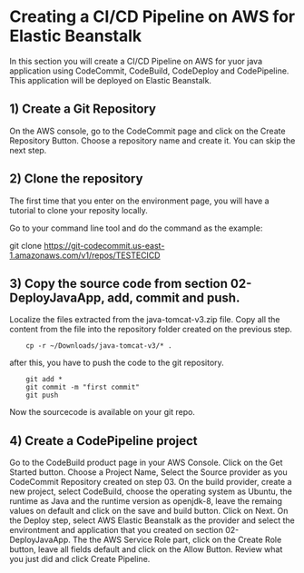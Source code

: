 # Creating a CI/CD Pipeline on AWS for Elastic Beanstalk

In this section you will create a CI/CD Pipeline on AWS for yuor java application using CodeCommit, CodeBuild, CodeDeploy and CodePipeline. This application will be deployed on Elastic Beanstalk.


## 1) Create a Git Repository

On the AWS console, go to the CodeCommit page and click on the Create Repository Button.
Choose a repository name and create it. You can skip the next step.

## 2) Clone the repository

The first time that you enter on the environment page, you will have a tutorial to clone your reposity locally.

Go to your command line tool and do the command as the example:

git clone https://git-codecommit.us-east-1.amazonaws.com/v1/repos/TESTECICD

## 3) Copy the source code from section 02-DeployJavaApp, add, commit and push.

Localize the files extracted from the java-tomcat-v3.zip file. Copy all the content from the file into the repository folder created on the previous step.

        cp -r ~/Downloads/java-tomcat-v3/* .

after this, you have to push the code to the git repository.

        git add *
        git commit -m "first commit"
        git push

Now the sourcecode is available on your git repo.

## 4) Create a CodePipeline project

Go to the CodeBuild product page in your AWS Console.
Click on the Get Started button.
Choose a Project Name, Select the Source provider as you CodeCommit Repository created on step 03.
On the build provider, create a new project, select CodeBuild, choose the operating system as Ubuntu, the runtime as Java and the runtime version as openjdk-8, leave the remaing values on default and click on the save and build button. Click on Next.
On the Deploy step, select AWS Elastic Beanstalk as the provider and select the environtment and application that you created on section  02-DeployJavaApp.
The the AWS Service Role part, click on the Create Role button, leave all fields default and click on the Allow Button.
Review what you just did and click Create Pipeline.
